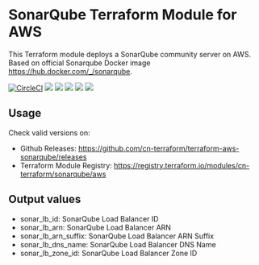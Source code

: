 # SonarQube Terraform Module for AWS #

This Terraform module deploys a SonarQube community server on AWS. Based on official Sonarqube Docker image <https://hub.docker.com/_/sonarqube>.

[![CircleCI](https://circleci.com/gh/cn-terraform/terraform-aws-sonarqube/tree/master.svg?style=svg)](https://circleci.com/gh/cn-terraform/terraform-aws-sonarqube/tree/master)
[![](https://img.shields.io/github/license/cn-terraform/terraform-aws-sonarqube)](https://github.com/cn-terraform/terraform-aws-sonarqube)
[![](https://img.shields.io/github/issues/cn-terraform/terraform-aws-sonarqube)](https://github.com/cn-terraform/terraform-aws-sonarqube)
[![](https://img.shields.io/github/issues-closed/cn-terraform/terraform-aws-sonarqube)](https://github.com/cn-terraform/terraform-aws-sonarqube)
[![](https://img.shields.io/github/languages/code-size/cn-terraform/terraform-aws-sonarqube)](https://github.com/cn-terraform/terraform-aws-sonarqube)
[![](https://img.shields.io/github/repo-size/cn-terraform/terraform-aws-sonarqube)](https://github.com/cn-terraform/terraform-aws-sonarqube)

## Usage

Check valid versions on:
* Github Releases: <https://github.com/cn-terraform/terraform-aws-sonarqube/releases>
* Terraform Module Registry: <https://registry.terraform.io/modules/cn-terraform/sonarqube/aws>

## Output values

* sonar_lb_id: SonarQube Load Balancer ID
* sonar_lb_arn: SonarQube Load Balancer ARN
* sonar_lb_arn_suffix: SonarQube Load Balancer ARN Suffix
* sonar_lb_dns_name: SonarQube Load Balancer DNS Name
* sonar_lb_zone_id: SonarQube Load Balancer Zone ID

